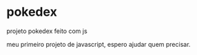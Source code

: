 # pokedex
projeto pokedex feito com js

meu primeiro projeto de javascript, espero ajudar quem precisar.
